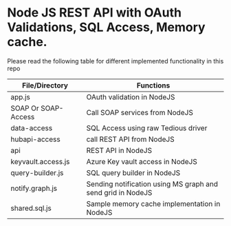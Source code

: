 # Node JS REST API with OAuth Validations, SQL Access, Memory cache.

Please read the following table for different implemented functionality in this repo

| File/Directory                                        | Functions
| ------------------------------------------            | ------
| app.js                                                | OAuth validation in NodeJS   
| SOAP Or SOAP-Access                                   | Call SOAP services from NodeJS      
| data-access                                           | SQL Access using raw Tedious driver      
| hubapi-access                                         | call REST API from NodeJS
| api                                                   | REST API in NodeJS
| keyvault.access.js                                    | Azure Key vault access in NodeJS
| query-builder.js                                      | SQL query builder in NodeJS
| notify.graph.js                                       | Sending notification using MS graph and send grid in NodeJS
| shared.sql.js                                         | Sample memory cache implementation in NodeJS

